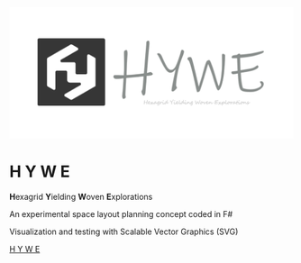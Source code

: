 ![Hywe Banner](/wwwroot/hyweLogoBanner.png)

# H Y W E

 **H**exagrid **Y**ielding **W**oven **E**xplorations 

An experimental space layout planning concept coded in F#

Visualization and testing with Scalable Vector Graphics (SVG)

[H Y W E](https://vykrum.github.io/Hywe/)
